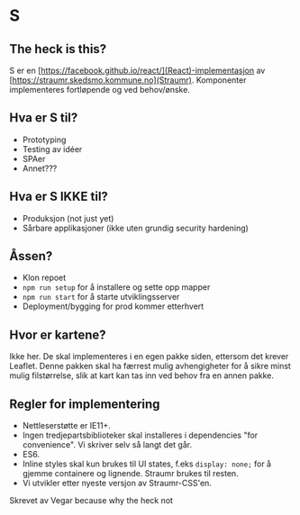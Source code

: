 # S

## The heck is this?

S er en [https://facebook.github.io/react/](React)-implementasjon av [https://straumr.skedsmo.kommune.no](Straumr). Komponenter implementeres fortløpende og ved behov/ønske.

## Hva er S til?

+ Prototyping
+ Testing av idéer
+ SPAer
+ Annet???

## Hva er S IKKE til?

+ Produksjon (not just yet)
+ Sårbare applikasjoner (ikke uten grundig security hardening)

## Åssen?

+ Klon repoet
+ `npm run setup` for å installere og sette opp mapper
+ `npm run start` for å starte utviklingsserver
+ Deployment/bygging for prod kommer etterhvert

## Hvor er kartene?

Ikke her. De skal implementeres i en egen pakke siden, ettersom det krever Leaflet. Denne pakken skal ha færrest mulig avhengigheter for å sikre minst mulig filstørrelse, slik at kart kan tas inn ved behov fra en annen pakke.

## Regler for implementering

+ Nettleserstøtte er IE11+.
+ Ingen tredjepartsbiblioteker skal installeres i dependencies "for convenience". Vi skriver selv så langt det går.
+ ES6.
+ Inline styles skal kun brukes til UI states, f.eks `display: none;` for å gjemme containere og lignende. Straumr brukes til resten.
+ Vi utvikler etter nyeste versjon av Straumr-CSS'en.

Skrevet av Vegar because why the heck not
